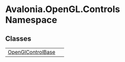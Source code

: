 # Avalonia.OpenGL.Controls Namespace






## Classes
<table>
<tr>
<td><a href="T_Avalonia_OpenGL_Controls_OpenGlControlBase">OpenGlControlBase</a></td>
<td> </td>
</tr>
</table>